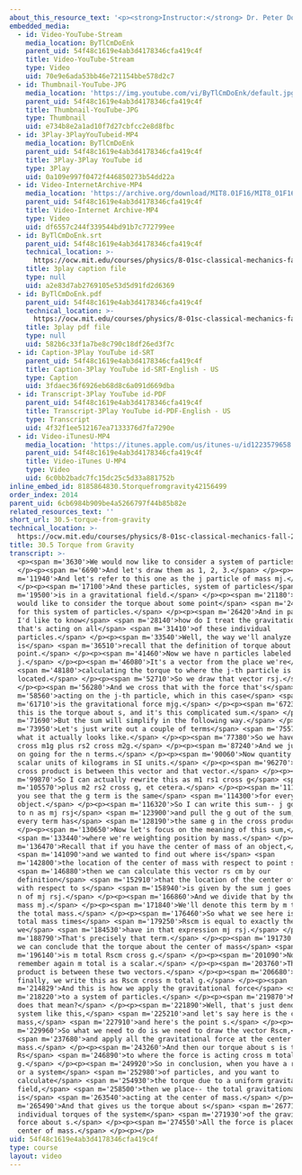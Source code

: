 ```yaml
---
about_this_resource_text: '<p><strong>Instructor:</strong> Dr. Peter Dourmashkin</p>'
embedded_media:
  - id: Video-YouTube-Stream
    media_location: ByTlCmDoEnk
    parent_uid: 54f48c1619e4ab3d4178346cfa419c4f
    title: Video-YouTube-Stream
    type: Video
    uid: 70e9e6ada53bb46e721154bbe578d2c7
  - id: Thumbnail-YouTube-JPG
    media_location: 'https://img.youtube.com/vi/ByTlCmDoEnk/default.jpg'
    parent_uid: 54f48c1619e4ab3d4178346cfa419c4f
    title: Thumbnail-YouTube-JPG
    type: Thumbnail
    uid: e734b8e2a1ad10f7d27cbfcc2e8d8fbc
  - id: 3Play-3PlayYouTubeid-MP4
    media_location: ByTlCmDoEnk
    parent_uid: 54f48c1619e4ab3d4178346cfa419c4f
    title: 3Play-3Play YouTube id
    type: 3Play
    uid: 0a109e997f0472f446850273b54dd22a
  - id: Video-InternetArchive-MP4
    media_location: 'https://archive.org/download/MIT8.01F16/MIT8_01F16_L30v05_360p.mp4'
    parent_uid: 54f48c1619e4ab3d4178346cfa419c4f
    title: Video-Internet Archive-MP4
    type: Video
    uid: df6557c244f339544bd91b7c772799ee
  - id: ByTlCmDoEnk.srt
    parent_uid: 54f48c1619e4ab3d4178346cfa419c4f
    technical_location: >-
      https://ocw.mit.edu/courses/physics/8-01sc-classical-mechanics-fall-2016/week-10-rotational-motion/30.5-torque-from-gravity/30.5-torque-from-gravity/ByTlCmDoEnk.srt
    title: 3play caption file
    type: null
    uid: a2e83d7ab2769105e53d5d91fd2d6369
  - id: ByTlCmDoEnk.pdf
    parent_uid: 54f48c1619e4ab3d4178346cfa419c4f
    technical_location: >-
      https://ocw.mit.edu/courses/physics/8-01sc-classical-mechanics-fall-2016/week-10-rotational-motion/30.5-torque-from-gravity/30.5-torque-from-gravity/ByTlCmDoEnk.pdf
    title: 3play pdf file
    type: null
    uid: 582b6c33f1a7be8c790c18df26ed3f7c
  - id: Caption-3Play YouTube id-SRT
    parent_uid: 54f48c1619e4ab3d4178346cfa419c4f
    title: Caption-3Play YouTube id-SRT-English - US
    type: Caption
    uid: 3fdaec36f6926eb68d8c6a091d669dba
  - id: Transcript-3Play YouTube id-PDF
    parent_uid: 54f48c1619e4ab3d4178346cfa419c4f
    title: Transcript-3Play YouTube id-PDF-English - US
    type: Transcript
    uid: 4f32f1ee512167ea7133376d7fa7290e
  - id: Video-iTunesU-MP4
    media_location: 'https://itunes.apple.com/us/itunes-u/id1223579658'
    parent_uid: 54f48c1619e4ab3d4178346cfa419c4f
    title: Video-iTunes U-MP4
    type: Video
    uid: 6c0bb2badc7fc15dc25c5d33a881752b
inline_embed_id: 8185864830.5torquefromgravity42156499
order_index: 2014
parent_uid: 6cb6984b909be4a5266797f44b85b82e
related_resources_text: ''
short_url: 30.5-torque-from-gravity
technical_location: >-
  https://ocw.mit.edu/courses/physics/8-01sc-classical-mechanics-fall-2016/week-10-rotational-motion/30.5-torque-from-gravity/30.5-torque-from-gravity
title: 30.5 Torque from Gravity
transcript: >-
  <p><span m='3630'>We would now like to consider a system of particles.</span>
  </p><p><span m='6690'>And let's draw them as 1, 2, 3.</span> </p><p><span
  m='11940'>And let's refer to this one as the j particle of mass mj.</span>
  </p><p><span m='17100'>And these particles, system of particles</span> <span
  m='19500'>is in a gravitational field.</span> </p><p><span m='21180'>And I
  would like to consider the torque about some point</span> <span m='24420'>s
  for this system of particles.</span> </p><p><span m='26420'>And in particular,
  I'd like to know</span> <span m='28140'>how do I treat the gravitational force
  that's acting on all</span> <span m='31410'>of these individual
  particles.</span> </p><p><span m='33540'>Well, the way we'll analyze this
  is</span> <span m='36510'>recall that the definition of torque about some
  point.</span> </p><p><span m='41460'>Now we have n particles labeled by index
  j.</span> </p><p><span m='46080'>It's a vector from the place we're</span>
  <span m='48180'>calculating the torque to where the j-th particle is
  located.</span> </p><p><span m='52710'>So we draw that vector rsj.</span>
  </p><p><span m='56280'>And we cross that with the force that's</span> <span
  m='58560'>acting on the j-th particle, which in this case</span> <span
  m='61710'>is the gravitational force mjg.</span> </p><p><span m='67230'>And
  this is the torque about s, and it's this complicated sum.</span> </p><p><span
  m='71690'>But the sum will simplify in the following way.</span> </p><p><span
  m='73950'>Let's just write out a couple of terms</span> <span m='75570'>to see
  what it actually looks like.</span> </p><p><span m='77380'>So we have rs1
  cross m1g plus rs2 cross m2g.</span> </p><p><span m='87240'>And we just keep
  on going for the n terms.</span> </p><p><span m='90060'>Now quantity m1 is the
  scalar units of kilograms in SI units.</span> </p><p><span m='96270'>But the
  cross product is between this vector and that vector.</span> </p><p><span
  m='99870'>So I can actually rewrite this as m1 rs1 cross g</span> <span
  m='105570'>plus m2 rs2 cross g, et cetera.</span> </p><p><span m='111509'>And
  you see that the g term is the same</span> <span m='114300'>for every single
  object.</span> </p><p><span m='116320'>So I can write this sum-- j goes from 1
  to n as mj rsj</span> <span m='123900'>and pull the g out of the sum, because
  every term has</span> <span m='128190'>the same g in the cross product.</span>
  </p><p><span m='130650'>Now let's focus on the meaning of this sum,</span>
  <span m='133440'>where we're weighting position by mass.</span> </p><p><span
  m='136470'>Recall that if you have the center of mass of an object,</span>
  <span m='141090'>and we wanted to find out where is</span> <span
  m='142800'>the location of the center of mass with respect to point s,</span>
  <span m='146880'>then we can calculate this vector rs cm by our
  definition</span> <span m='152910'>that the location of the center of mass
  with respect to s</span> <span m='158940'>is given by the sum j goes from 1 to
  n of mj rsj.</span> </p><p><span m='166860'>And we divide that by the total
  mass mj.</span> </p><p><span m='171840'>We'll denote this term by m total for
  the total mass.</span> </p><p><span m='176460'>So what we see here is the
  total mass times</span> <span m='179250'>Rscm is equal to exactly the sum that
  we</span> <span m='184530'>have in that expression mj rsj.</span> </p><p><span
  m='188790'>That's precisely that term.</span> </p><p><span m='191730'>And so
  we can conclude that the torque about the center of mass</span> <span
  m='196140'>is m total Rscm cross g.</span> </p><p><span m='201090'>Now
  remember again m total is a scalar.</span> </p><p><span m='203760'>The cross
  product is between these two vectors.</span> </p><p><span m='206680'>And so
  finally, we write this as Rscm cross m total g.</span> </p><p><span
  m='214829'>And this is how we apply the gravitational force</span> <span
  m='218220'>to a system of particles.</span> </p><p><span m='219870'>Now what
  does that mean?</span> </p><p><span m='221890'>Well, that's just denote our
  system like this,</span> <span m='225210'>and let's say here is the center of
  mass,</span> <span m='227910'>and here's the point s.</span> </p><p><span
  m='229960'>So what we need to do is we need to draw the vector Rscm,</span>
  <span m='237680'>and apply all the gravitational force at the center of
  mass.</span> </p><p><span m='243260'>And then our torque about s is the vector
  Rs</span> <span m='246890'>to where the force is acting cross m total
  g.</span> </p><p><span m='249920'>So in conclusion, when you have a rigid body
  or a system</span> <span m='252980'>of particles, and you want to
  calculate</span> <span m='254930'>the torque due to a uniform gravitational
  field,</span> <span m='258500'>then we place-- the total gravitational force
  is</span> <span m='263540'>acting at the center of mass.</span> </p><p><span
  m='265490'>And that gives us the torque about s</span> <span m='267710'>to the
  individual torques of the system</span> <span m='271930'>of the gravitational
  force about s.</span> </p><p><span m='274550'>All the force is placed at the
  center of mass.</span> </p><p></p>
uid: 54f48c1619e4ab3d4178346cfa419c4f
type: course
layout: video
---
```

